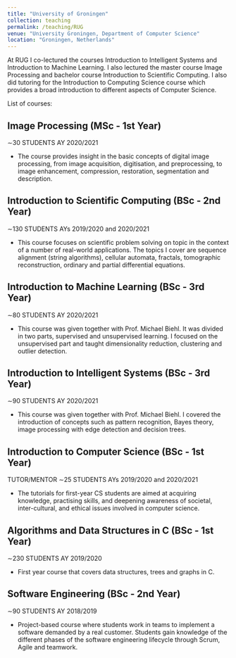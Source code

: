 ```yaml
---
title: "University of Groningen"
collection: teaching
permalink: /teaching/RUG
venue: "University Groningen, Department of Computer Science"
location: "Groningen, Netherlands"
---
```


At RUG I co-lectured the courses Introduction to Intelligent Systems and Introduction to Machine Learning. I also lectured the master course Image Processing and bachelor course Introduction to Scientific Computing. I also did tutoring for the Introduction to Computing Science course which provides a broad introduction to different aspects of Computer Science.

List of courses:

## Image Processing (MSc - 1st Year)  
∼30 STUDENTS AY 2020/2021
* The course provides insight in the basic concepts of digital image processing, from image acquisition, digitisation, and preprocessing, to image enhancement, compression, restoration, segmentation and description.

## Introduction to Scientific Computing (BSc - 2nd Year)
∼130 STUDENTS AYs 2019/2020 and 2020/2021
* This course focuses on scientific problem solving on topic in the context of a number of real-world applications. The topics I cover are sequence alignment (string algorithms), cellular automata, fractals, tomographic reconstruction, ordinary and partial differential equations.

## Introduction to Machine Learning (BSc - 3rd Year)
∼80 STUDENTS AY 2020/2021
* This course was given together with Prof. Michael Biehl. It was divided in two parts, supervised and unsupervised learning. I focused on the unsupervised part and taught dimensionality reduction, clustering and outlier detection.

## Introduction to Intelligent Systems (BSc - 3rd Year)
∼90 STUDENTS AY 2020/2021
* This course was given together with Prof. Michael Biehl. I covered the introduction of concepts such as pattern recognition, Bayes theory, image processing with edge detection and decision trees.

## Introduction to Computer Science (BSc - 1st Year)
TUTOR/MENTOR ∼25 STUDENTS AYs 2019/2020 and 2020/2021
* The tutorials for first-year CS students are aimed at acquiring knowledge, practising skills, and deepening awareness of societal, inter-cultural, and ethical issues involved in computer science.

## Algorithms and Data Structures in C (BSc - 1st Year) 
∼230 STUDENTS AY 2019/2020
* First year course that covers data structures, trees and graphs in C.

## Software Engineering (BSc - 2nd Year)
∼90 STUDENTS AY 2018/2019
* Project-based course where students work in teams to implement a software demanded by a real customer. Students gain knowledge of the different phases of the software engineering lifecycle through Scrum, Agile and teamwork.
